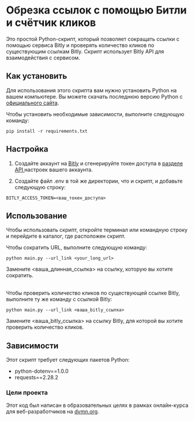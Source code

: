 # Обрезка ссылок с помощью Битли и счётчик кликов

Это простой Python-скрипт, который позволяет сокращать ссылки с помощью сервиса Bitly и проверять количество кликов по существующим ссылкам Bitly. Скрипт использует Bitly API для взаимодействия с сервисом.

## Как установить

Для использования этого скрипта вам нужно установить Python на вашем компьютере. Вы можете скачать последнюю версию Python с [официального сайта](https://www.python.org/downloads/).

Чтобы установить необходимые зависимости, выполните следующую команду:

`pip install -r requirements.txt`

## Настройка

1. Создайте аккаунт на [Bitly](https://bitly.com/) и сгенерируйте токен доступа в [разделе API ](https://app.bitly.com/settings/api/) настроек вашего аккаунта.

2. Создайте файл .env в той же директории, что и скрипт, и добавьте следующую строку:

`BITLY_ACCESS_TOKEN=<ваш_токен_доступа>`

## Использование

Чтобы использовать скрипт, откройте терминал или командную строку и перейдите в каталог, где расположен скрипт.

Чтобы сократить URL, выполните следующую команду:

`python main.py --url_link <your_long_url>`

Замените <ваша_длинная_ссылка> на ссылку, которую вы хотите сократить.

<br>
Чтобы проверить количество кликов по существующей ссылке Bitly, выполните ту же команду с ссылкой Bitly:

`python main.py --url_link <ваша_bitly_ссылка>`

Замените <ваша_bitly_ссылка> на ссылку Bitly, для которой вы хотите проверить количество кликов.

## Зависимости

Этот скрипт требует следующих пакетов Python:

- python-dotenv==1.0.0
- requests==2.28.2

### Цели проекта

Этот код был написан в образовательных целях в рамках онлайн-курса для веб-разработчиков на [dvmn.org](https://dvmn.org/).